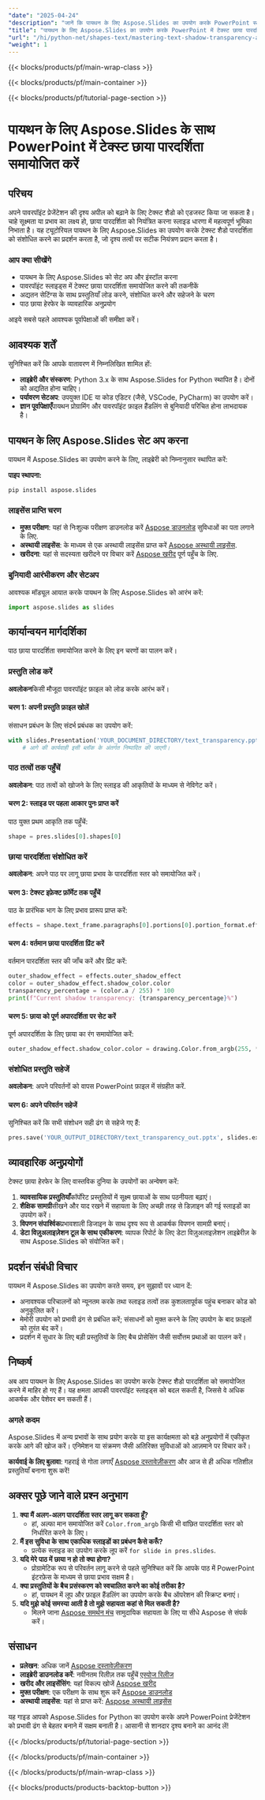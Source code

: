 ```yaml
---
"date": "2025-04-24"
"description": "जानें कि पायथन के लिए Aspose.Slides का उपयोग करके PowerPoint स्लाइड में टेक्स्ट शैडो पारदर्शिता को कैसे समायोजित करें। पेशेवर विज़ुअल इफ़ेक्ट के साथ अपनी प्रस्तुतियों को बेहतर बनाएँ।"
"title": "पायथन के लिए Aspose.Slides का उपयोग करके PowerPoint में टेक्स्ट छाया पारदर्शिता समायोजित करें"
"url": "/hi/python-net/shapes-text/mastering-text-shadow-transparency-aspose-slides-python/"
"weight": 1
---
```


{{< blocks/products/pf/main-wrap-class >}}

{{< blocks/products/pf/main-container >}}

{{< blocks/products/pf/tutorial-page-section >}}
# पायथन के लिए Aspose.Slides के साथ PowerPoint में टेक्स्ट छाया पारदर्शिता समायोजित करें

## परिचय

अपने पावरपॉइंट प्रेजेंटेशन की दृश्य अपील को बढ़ाने के लिए टेक्स्ट शैडो को एडजस्ट किया जा सकता है। चाहे सूक्ष्मता या प्रभाव का लक्ष्य हो, छाया पारदर्शिता को नियंत्रित करना स्लाइड धारणा में महत्वपूर्ण भूमिका निभाता है। यह ट्यूटोरियल पायथन के लिए Aspose.Slides का उपयोग करके टेक्स्ट शैडो पारदर्शिता को संशोधित करने का प्रदर्शन करता है, जो दृश्य तत्वों पर सटीक नियंत्रण प्रदान करता है।

### आप क्या सीखेंगे
- पायथन के लिए Aspose.Slides को सेट अप और इंस्टॉल करना
- पावरपॉइंट स्लाइड्स में टेक्स्ट छाया पारदर्शिता समायोजित करने की तकनीकें
- अद्यतन सेटिंग्स के साथ प्रस्तुतियाँ लोड करने, संशोधित करने और सहेजने के चरण
- पाठ छाया हेरफेर के व्यावहारिक अनुप्रयोग

आइये सबसे पहले आवश्यक पूर्वापेक्षाओं की समीक्षा करें।

## आवश्यक शर्तें

सुनिश्चित करें कि आपके वातावरण में निम्नलिखित शामिल हों:
- **लाइब्रेरी और संस्करण**: Python 3.x के साथ Aspose.Slides for Python स्थापित है। दोनों को अद्यतित होना चाहिए।
- **पर्यावरण सेटअप**: उपयुक्त IDE या कोड एडिटर (जैसे, VSCode, PyCharm) का उपयोग करें।
- **ज्ञान पूर्वापेक्षाएँ**पायथन प्रोग्रामिंग और पावरपॉइंट फ़ाइल हैंडलिंग से बुनियादी परिचित होना लाभदायक है।

## पायथन के लिए Aspose.Slides सेट अप करना

पायथन में Aspose.Slides का उपयोग करने के लिए, लाइब्रेरी को निम्नानुसार स्थापित करें:

**पाइप स्थापना:**
```bash
pip install aspose.slides
```

### लाइसेंस प्राप्ति चरण
- **मुफ्त परीक्षण**: यहां से निःशुल्क परीक्षण डाउनलोड करें [Aspose डाउनलोड](https://releases.aspose.com/slides/python-net/) सुविधाओं का पता लगाने के लिए.
- **अस्थायी लाइसेंस**: के माध्यम से एक अस्थायी लाइसेंस प्राप्त करें [Aspose अस्थायी लाइसेंस](https://purchase.aspose.com/temporary-license/).
- **खरीदना**: यहां से सदस्यता खरीदने पर विचार करें [Aspose खरीद](https://purchase.aspose.com/buy) पूर्ण पहुँच के लिए.

### बुनियादी आरंभीकरण और सेटअप

आवश्यक मॉड्यूल आयात करके पायथन के लिए Aspose.Slides को आरंभ करें:
```python
import aspose.slides as slides
```

## कार्यान्वयन मार्गदर्शिका

पाठ छाया पारदर्शिता समायोजित करने के लिए इन चरणों का पालन करें।

### प्रस्तुति लोड करें
**अवलोकन**किसी मौजूदा पावरपॉइंट फ़ाइल को लोड करके आरंभ करें।

#### चरण 1: अपनी प्रस्तुति फ़ाइल खोलें
संसाधन प्रबंधन के लिए संदर्भ प्रबंधक का उपयोग करें:
```python
with slides.Presentation('YOUR_DOCUMENT_DIRECTORY/text_transparency.pptx') as pres:
    # आगे की कार्यवाही इसी ब्लॉक के अंतर्गत निष्पादित की जाएगी।
```

### पाठ तत्वों तक पहुँचें
**अवलोकन**: पाठ तत्वों को खोजने के लिए स्लाइड की आकृतियों के माध्यम से नेविगेट करें।

#### चरण 2: स्लाइड पर पहला आकार पुनः प्राप्त करें
पाठ युक्त प्रथम आकृति तक पहुँचें:
```python
shape = pres.slides[0].shapes[0]
```

### छाया पारदर्शिता संशोधित करें
**अवलोकन**: अपने पाठ पर लागू छाया प्रभाव के पारदर्शिता स्तर को समायोजित करें।

#### चरण 3: टेक्स्ट इफ़ेक्ट फ़ॉर्मेट तक पहुँचें
पाठ के प्रारंभिक भाग के लिए प्रभाव प्रारूप प्राप्त करें:
```python
effects = shape.text_frame.paragraphs[0].portions[0].portion_format.effect_format
```

#### चरण 4: वर्तमान छाया पारदर्शिता प्रिंट करें
वर्तमान पारदर्शिता स्तर की जाँच करें और प्रिंट करें:
```python
outer_shadow_effect = effects.outer_shadow_effect
color = outer_shadow_effect.shadow_color.color
transparency_percentage = (color.a / 255) * 100
print(f"Current shadow transparency: {transparency_percentage}%")
```

#### चरण 5: छाया को पूर्ण अपारदर्शिता पर सेट करें
पूर्ण अपारदर्शिता के लिए छाया का रंग समायोजित करें:
```python
outer_shadow_effect.shadow_color.color = drawing.Color.from_argb(255, *color)
```

### संशोधित प्रस्तुति सहेजें
**अवलोकन**: अपने परिवर्तनों को वापस PowerPoint फ़ाइल में संग्रहीत करें.

#### चरण 6: अपने परिवर्तन सहेजें
सुनिश्चित करें कि सभी संशोधन सही ढंग से सहेजे गए हैं:
```python
pres.save('YOUR_OUTPUT_DIRECTORY/text_transparency_out.pptx', slides.export.SaveFormat.PPTX)
```

## व्यावहारिक अनुप्रयोगों
टेक्स्ट छाया हेरफेर के लिए वास्तविक दुनिया के उपयोगों का अन्वेषण करें:
1. **व्यावसायिक प्रस्तुतियाँ**कॉर्पोरेट प्रस्तुतियों में सूक्ष्म छायाओं के साथ पठनीयता बढ़ाएं।
2. **शैक्षिक सामग्री**सीखने और याद रखने में सहायता के लिए अच्छी तरह से डिज़ाइन की गई स्लाइडों का उपयोग करें।
3. **विपणन संपार्श्विक**प्रभावशाली डिजाइन के साथ दृश्य रूप से आकर्षक विपणन सामग्री बनाएं।
4. **डेटा विज़ुअलाइज़ेशन टूल के साथ एकीकरण**: व्यापक रिपोर्ट के लिए डेटा विज़ुअलाइज़ेशन लाइब्रेरीज़ के साथ Aspose.Slides को संयोजित करें।

## प्रदर्शन संबंधी विचार
पायथन में Aspose.Slides का उपयोग करते समय, इन सुझावों पर ध्यान दें:
- अनावश्यक परिचालनों को न्यूनतम करके तथा स्लाइड तत्वों तक कुशलतापूर्वक पहुंच बनाकर कोड को अनुकूलित करें।
- मेमोरी उपयोग को प्रभावी ढंग से प्रबंधित करें; संसाधनों को मुक्त करने के लिए उपयोग के बाद फ़ाइलों को तुरंत बंद करें।
- प्रदर्शन में सुधार के लिए बड़ी प्रस्तुतियों के लिए बैच प्रोसेसिंग जैसी सर्वोत्तम प्रथाओं का पालन करें।

## निष्कर्ष
अब आप पायथन के लिए Aspose.Slides का उपयोग करके टेक्स्ट शैडो पारदर्शिता को समायोजित करने में माहिर हो गए हैं। यह क्षमता आपकी पावरपॉइंट स्लाइड्स को बदल सकती है, जिससे वे अधिक आकर्षक और पेशेवर बन सकती हैं।

### अगले कदम
Aspose.Slides में अन्य प्रभावों के साथ प्रयोग करके या इस कार्यक्षमता को बड़े अनुप्रयोगों में एकीकृत करके आगे की खोज करें। एनिमेशन या संक्रमण जैसी अतिरिक्त सुविधाओं को आज़माने पर विचार करें।

**कार्यवाई के लिए बुलावा**: गहराई से गोता लगाएँ [Aspose दस्तावेज़ीकरण](https://reference.aspose.com/slides/python-net/) और आज से ही अधिक गतिशील प्रस्तुतियाँ बनाना शुरू करें!

## अक्सर पूछे जाने वाले प्रश्न अनुभाग
1. **क्या मैं अलग-अलग पारदर्शिता स्तर लागू कर सकता हूँ?**
   - हां, अल्फा मान समायोजित करें `Color.from_argb` किसी भी वांछित पारदर्शिता स्तर को निर्धारित करने के लिए।
2. **मैं इस सुविधा के साथ एकाधिक स्लाइडों का प्रबंधन कैसे करूँ?**
   - प्रत्येक स्लाइड का उपयोग करके लूप करें `for slide in pres.slides`.
3. **यदि मेरे पाठ में छाया न हो तो क्या होगा?**
   - प्रोग्रामेटिक रूप से परिवर्तन लागू करने से पहले सुनिश्चित करें कि आपके पाठ में PowerPoint इंटरफ़ेस के माध्यम से छाया प्रभाव सक्षम है।
4. **क्या प्रस्तुतियों के बैच प्रसंस्करण को स्वचालित करने का कोई तरीका है?**
   - हां, पायथन में लूप और फ़ाइल हैंडलिंग का उपयोग करके बैच ऑपरेशन की स्क्रिप्ट बनाएं।
5. **यदि मुझे कोई समस्या आती है तो मुझे सहायता कहां से मिल सकती है?**
   - मिलने जाना [Aspose समर्थन मंच](https://forum.aspose.com/c/slides/11) सामुदायिक सहायता के लिए या सीधे Aspose से संपर्क करें।

## संसाधन
- **प्रलेखन**: अधिक जानें [Aspose दस्तावेज़ीकरण](https://reference.aspose.com/slides/python-net/)
- **लाइब्रेरी डाउनलोड करें**: नवीनतम रिलीज़ तक पहुँचें [एस्पोज रिलीज](https://releases.aspose.com/slides/python-net/)
- **खरीद और लाइसेंसिंग**: यहां विकल्प खोजें [Aspose खरीद](https://purchase.aspose.com/buy)
- **मुफ्त परीक्षण**: एक परीक्षण के साथ शुरू करें [Aspose डाउनलोड](https://releases.aspose.com/slides/python-net/)
- **अस्थायी लाइसेंस**: यहां से प्राप्त करें: [Aspose अस्थायी लाइसेंस](https://purchase.aspose.com/temporary-license/)

यह गाइड आपको Aspose.Slides for Python का उपयोग करके अपने PowerPoint प्रेजेंटेशन को प्रभावी ढंग से बेहतर बनाने में सक्षम बनाती है। आसानी से शानदार दृश्य बनाने का आनंद लें!

{{< /blocks/products/pf/tutorial-page-section >}}

{{< /blocks/products/pf/main-container >}}

{{< /blocks/products/pf/main-wrap-class >}}

{{< blocks/products/products-backtop-button >}}